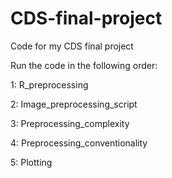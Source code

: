 # CDS-final-project
Code for my CDS final project


Run the code in the following order:

1: R_preprocessing

2: Image_preprocessing_script

3: Preprocessing_complexity

4: Preprocessing_conventionality

5: Plotting
